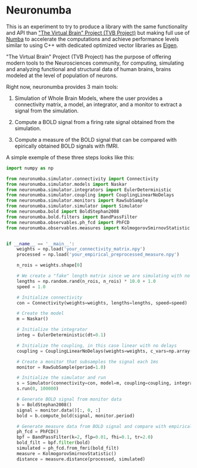 # Neuronumba

This is an experiment to try to produce a library with the same functionality and API than
["The Virtual Brain" Project (TVB Project)](https://github.com/the-virtual-brain/tvb-root) 
but making full use of [Numba](https://numba.pydata.org/) to accelerate the computations 
and achieve performance levels similar to using C++ with dedicated optimized vector 
libraries as [Eigen](https://eigen.tuxfamily.org/).

"The Virtual Brain" Project (TVB Project) has the purpose of offering 
modern tools to the Neurosciences community, for computing, simulating
and analyzing functional and structural data of human brains, brains modeled 
at the  level of population of neurons.

Right now, neuronumba provides 3 main tools:

1. Simulation of Whole Brain Models, where the user provides a connectivity matrix, 
a model, an integrator, and a monitor to extract a signal from the simulation.

2. Compute a BOLD signal from a firing rate signal obtained from the simulation.

3. Compute a measure of the BOLD signal that can be compared with epirically obtained BOLD signals with fMRI.

A simple exemple of these three steps looks like this:

```python
import numpy as np

from neuronumba.simulator.connectivity import Connectivity
from neuronumba.simulator.models import Naskar
from neuronumba.simulator.integrators import EulerDeterministic
from neuronumba.simulator.coupling import CouplingLinearNoDelays
from neuronumba.simulator.monitors import RawSubSample
from neuronumba.simulator.simulator import Simulator
from neuronumba.bold import BoldStephan2008
from neuronumba.bold.filters import BandPassFilter
from neuronumba.observables.ph_fcd import PhFCD
from neuronumba.observables.measures import KolmogorovSmirnovStatistic


if __name__ == '__main__':
    weights = np.load('your_connectivity_matrix.npy')
    processed = np.load('your_empirical_preprocessed_measure.npy')

    n_rois = weights.shape[0]

    # We create a "fake" length matrix since we are simulating with no delays
    lengths = np.random.rand(n_rois, n_rois) * 10.0 + 1.0
    speed = 1.0

    # Initialize connectivity
    con = Connectivity(weights=weights, lengths=lengths, speed=speed)

    # Create the model
    m = Naskar()

    # Initialize the integrator
    integ = EulerDeterministic(dt=0.1)

    # Initialize the coupling, in this case linear with no delays
    coupling = CouplingLinearNoDelays(weights=weights, c_vars=np.array([0], dtype=np.int32))

    # Create a monitor that subsamples the signal each 1ms
    monitor = RawSubSample(period=1.0)

    # Initialize the simulator and run
    s = Simulator(connectivity=con, model=m, coupling=coupling, integrator=integ, monitors=[monitor])
    s.run(0, 100000)

    # Generate BOLD signal from monitor data
    b = BoldStephan2008()
    signal = monitor.data()[:, 0, :]
    bold = b.compute_bold(signal, monitor.period)

    # Generate measure data from BOLD signal and compare with empirical
    ph_fcd = PhFCD()
    bpf = BandPassFilter(k=2, flp=0.01, fhi=0.1, tr=2.0)
    bold_filt = bpf.filter(bold)
    simulated = ph_fcd.from_fmri(bold_filt)
    measure = KolmogorovSmirnovStatistic()
    distance = measure.distance(processed, simulated)
```


